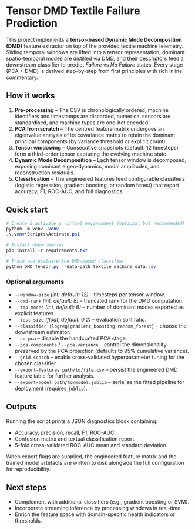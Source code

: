 # Tensor DMD Textile Failure Prediction

This project implements a **tensor-based Dynamic Mode Decomposition (DMD)** feature
extractor on top of the provided textile machine telemetry. Sliding temporal
windows are lifted into a tensor representation, dominant spatio-temporal modes
are distilled via DMD, and their descriptors feed a downstream classifier to
predict *Failure* vs *No Failure* states. Every stage (PCA + DMD) is derived
step-by-step from first principles with rich inline commentary.

## How it works

1. **Pre-processing** – The CSV is chronologically ordered, machine identifiers
   and timestamps are discarded, numerical sensors are standardised, and
   machine types are one-hot encoded.
2. **PCA from scratch** – The centred feature matrix undergoes an eigenvalue
   analysis of its covariance matrix to retain the dominant principal components
   (by variance threshold or explicit count).
3. **Tensor windowing** – Consecutive snapshots (default: 12 timesteps) form a
   third-order tensor capturing the evolving machine state.
4. **Dynamic Mode Decomposition** – Each tensor window is decomposed, exposing
   dominant eigen-dynamics, modal amplitudes, and reconstruction residuals.
5. **Classification** – The engineered features feed configurable classifiers
   (logistic regression, gradient boosting, or random forest) that report
   accuracy, F1, ROC-AUC, and full diagnostics.

## Quick start

```powershell
# Create & activate a virtual environment (optional but recommended)
python -m venv .venv
.\.venv\Scripts\Activate.ps1

# Install dependencies
pip install -r requirements.txt

# Train and evaluate the DMD-based classifier
python DMD_Tensor.py --data-path textile_machine_data.csv
```

### Optional arguments

- `--window-size` *(int, default: 12)* – timesteps per tensor window.
- `--dmd-rank` *(int, default: 8)* – truncated rank for the DMD computation.
- `--top-modes` *(int, default: 6)* – number of dominant modes exported as
  explicit features.
- `--test-size` *(float, default: 0.2)* – evaluation split ratio.
- `--classifier {logreg|gradient_boosting|random_forest}` – choose the downstream
   estimator.
- `--no-pca` – disable the handcrafted PCA stage.
- `--pca-components` / `--pca-variance` – control the dimensionality preserved by
   the PCA projection (defaults to 95% cumulative variance).
- `--grid-search` – enable cross-validated hyperparameter tuning for the chosen
   classifier.
- `--export-features path/to/file.csv` – persist the engineered DMD feature
   table for further analysis.
- `--export-model path/to/model.joblib` – serialise the fitted pipeline for
   deployment (requires `joblib`).

## Outputs

Running the script prints a JSON diagnostics block containing:

- Accuracy, precision, recall, F1, ROC-AUC.
- Confusion matrix and textual classification report.
- 5-fold cross-validated ROC-AUC mean and standard deviation.

When export flags are supplied, the engineered feature matrix and the trained
model artefacts are written to disk alongside the full configuration for
reproducibility.

## Next steps

- Complement with additional classifiers (e.g., gradient boosting or SVM).
- Incorporate streaming inference by processing windows in real-time.
- Enrich the feature space with domain-specific health indicators or thresholds.
